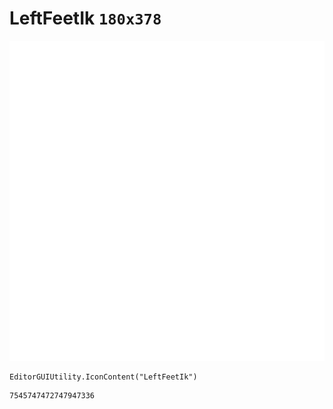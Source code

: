 # LeftFeetIk `180x378`
<img src="/img/LeftFeetIk.png" width=512 height=512>

``` CSharp
EditorGUIUtility.IconContent("LeftFeetIk")
```
```
7545747472747947336
```
